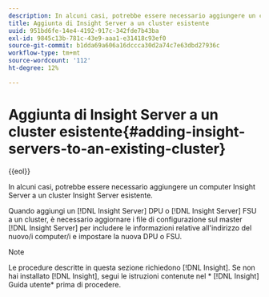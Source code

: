```yaml
---
description: In alcuni casi, potrebbe essere necessario aggiungere un computer Insight Server a un cluster Insight Server esistente.
title: Aggiunta di Insight Server a un cluster esistente
uuid: 951bd6fe-14e4-4192-917c-342fde7b43ba
exl-id: 9845c13b-781c-43e9-aaa1-e31418c93ef0
source-git-commit: b1dda69a606a16dccca30d2a74c7e63dbd27936c
workflow-type: tm+mt
source-wordcount: '112'
ht-degree: 12%

---
```


# Aggiunta di Insight Server a un cluster esistente{#adding-insight-servers-to-an-existing-cluster}

{{eol}}

In alcuni casi, potrebbe essere necessario aggiungere un computer Insight Server a un cluster Insight Server esistente.

Quando aggiungi un [!DNL Insight Server] DPU o [!DNL Insight Server] FSU a un cluster, è necessario aggiornare i file di configurazione sul master [!DNL Insight Server] per includere le informazioni relative all&#39;indirizzo del nuovo/i computer/i e impostare la nuova DPU o FSU.

>[!NOTE]
>
>Le procedure descritte in questa sezione richiedono [!DNL Insight]. Se non hai installato [!DNL Insight], segui le istruzioni contenute nel * [!DNL Insight] Guida utente* prima di procedere.
